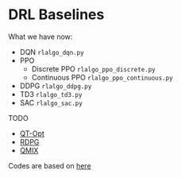 # DRL Baselines

What we have now:
- DQN ```rlalgo_dqn.py```
- PPO
    - Discrete PPO ```rlalgo_ppo_discrete.py```
    - Continuous PPO ```rlalgo_ppo_continuous.py```
- DDPG ```rlalgo_ddpg.py```
- TD3 ```rlalgo_td3.py```
- SAC ```rlalgo_sac.py```

TODO

- [QT-Opt](https://arxiv.org/abs/1806.10293)
- [RDPG](https://rll.berkeley.edu/deeprlworkshop/papers/rdpg.pdf)
- [QMIX](https://arxiv.org/pdf/1803.11485.pdf)



Codes are based on [here](https://github.com/quantumiracle/Popular-RL-Algorithms)